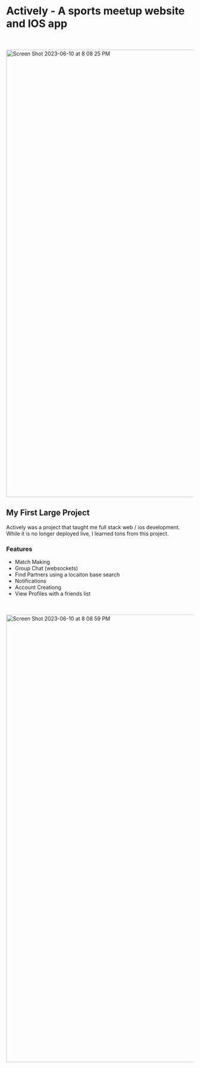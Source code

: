 
# Actively - A sports meetup website and IOS app
<br/>
<br/>

<img width="1200" alt="Screen Shot 2023-06-10 at 8 08 25 PM" src="https://github.com/paaatrrrick/Actively/assets/88113528/579a9bb3-d8fa-4751-aaa4-a851f53c7e24">


## My First Large Project

Actively was a project that taught me full stack web / ios development. While it is no longer deployed live, I learned tons from this project.

### Features
* Match Making
* Group Chat (websockets)
* Find Partners using a locaiton base search
* Notifications
* Account Creationg
* View Profiles with a friends list
<br/>
<br/>

<img width="1200" alt="Screen Shot 2023-06-10 at 8 08 59 PM" src="https://github.com/paaatrrrick/Actively/assets/88113528/9dabdade-1832-4815-9097-9fef7757127c">
<br/>
<br/>
